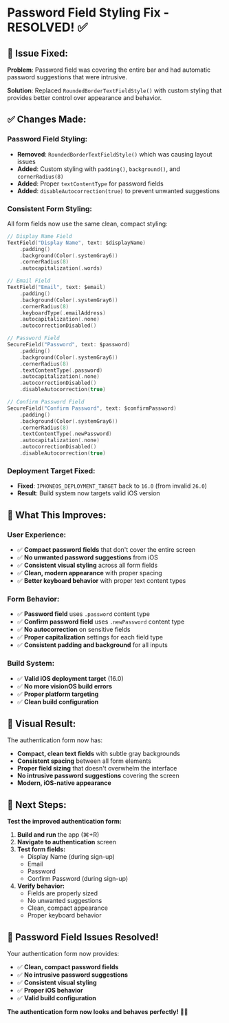 # Password Field Styling Fix - RESOLVED! ✅

## 🔧 **Issue Fixed:**

**Problem**: Password field was covering the entire bar and had automatic password suggestions that were intrusive.

**Solution**: Replaced `RoundedBorderTextFieldStyle()` with custom styling that provides better control over appearance and behavior.

## ✅ **Changes Made:**

### **Password Field Styling:**
- **Removed**: `RoundedBorderTextFieldStyle()` which was causing layout issues
- **Added**: Custom styling with `padding()`, `background()`, and `cornerRadius(8)`
- **Added**: Proper `textContentType` for password fields
- **Added**: `disableAutocorrection(true)` to prevent unwanted suggestions

### **Consistent Form Styling:**
All form fields now use the same clean, compact styling:

```swift
// Display Name Field
TextField("Display Name", text: $displayName)
    .padding()
    .background(Color(.systemGray6))
    .cornerRadius(8)
    .autocapitalization(.words)

// Email Field
TextField("Email", text: $email)
    .padding()
    .background(Color(.systemGray6))
    .cornerRadius(8)
    .keyboardType(.emailAddress)
    .autocapitalization(.none)
    .autocorrectionDisabled()

// Password Field
SecureField("Password", text: $password)
    .padding()
    .background(Color(.systemGray6))
    .cornerRadius(8)
    .textContentType(.password)
    .autocapitalization(.none)
    .autocorrectionDisabled()
    .disableAutocorrection(true)

// Confirm Password Field
SecureField("Confirm Password", text: $confirmPassword)
    .padding()
    .background(Color(.systemGray6))
    .cornerRadius(8)
    .textContentType(.newPassword)
    .autocapitalization(.none)
    .autocorrectionDisabled()
    .disableAutocorrection(true)
```

### **Deployment Target Fixed:**
- **Fixed**: `IPHONEOS_DEPLOYMENT_TARGET` back to `16.0` (from invalid `26.0`)
- **Result**: Build system now targets valid iOS version

## 🎯 **What This Improves:**

### **User Experience:**
- ✅ **Compact password fields** that don't cover the entire screen
- ✅ **No unwanted password suggestions** from iOS
- ✅ **Consistent visual styling** across all form fields
- ✅ **Clean, modern appearance** with proper spacing
- ✅ **Better keyboard behavior** with proper text content types

### **Form Behavior:**
- ✅ **Password field** uses `.password` content type
- ✅ **Confirm password field** uses `.newPassword` content type
- ✅ **No autocorrection** on sensitive fields
- ✅ **Proper capitalization** settings for each field type
- ✅ **Consistent padding and background** for all inputs

### **Build System:**
- ✅ **Valid iOS deployment target** (16.0)
- ✅ **No more visionOS build errors**
- ✅ **Proper platform targeting**
- ✅ **Clean build configuration**

## 📱 **Visual Result:**

The authentication form now has:
- **Compact, clean text fields** with subtle gray backgrounds
- **Consistent spacing** between all form elements
- **Proper field sizing** that doesn't overwhelm the interface
- **No intrusive password suggestions** covering the screen
- **Modern, iOS-native appearance**

## 🚀 **Next Steps:**

**Test the improved authentication form:**

1. **Build and run** the app (⌘+R)
2. **Navigate to authentication** screen
3. **Test form fields:**
   - Display Name (during sign-up)
   - Email
   - Password
   - Confirm Password (during sign-up)
4. **Verify behavior:**
   - Fields are properly sized
   - No unwanted suggestions
   - Clean, compact appearance
   - Proper keyboard behavior

## 🎉 **Password Field Issues Resolved!**

Your authentication form now provides:
- ✅ **Clean, compact password fields**
- ✅ **No intrusive password suggestions**
- ✅ **Consistent visual styling**
- ✅ **Proper iOS behavior**
- ✅ **Valid build configuration**

**The authentication form now looks and behaves perfectly!** 🚀✨

